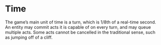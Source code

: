 # Time
The game’s main unit of time is a turn, which is 1/8th of a real-time second. An
entity may commit acts it is capable of on every turn, and may queue multiple
acts. Some acts cannot be cancelled in the traditional sense, such as jumping
off of a cliff.

